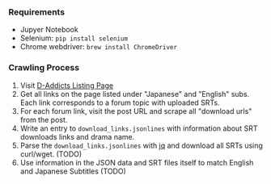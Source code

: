 ### Requirements

- Jupyer Notebook
- Selenium: `pip install selenium`
- Chrome webdriver: `brew install ChromeDriver`

### Crawling Process

1. Visit [D-Addicts Listing Page](http://www.d-addicts.com/forums/page/subtitles?sid=c00e06662e59c449c2b2814b22e7bc90)
2. Get all links on the page listed under "Japanese" and "English" subs. Each link corresponds to a forum topic with uploaded SRTs.
3. For each forum link, visit the post URL and scrape all "download urls" from the post.
4. Write an entry to `download_links.jsonlines` with information about SRT downloads links and drama name.
5. Parse the `download_links.jsonlines` with [jq](https://stedolan.github.io/jq/) and download all SRTs using curl/wget. (TODO)
6. Use information in the JSON data and SRT files itself to match English and Japanese Subtitles (TODO)

